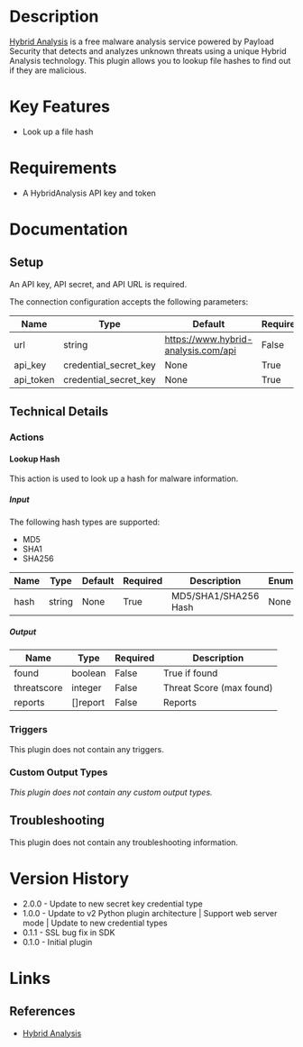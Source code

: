 # Description

[Hybrid Analysis](https://www.hybrid-analysis.com/) is a free malware analysis service powered by Payload Security that detects and analyzes unknown threats using a unique Hybrid Analysis technology. This plugin allows you to lookup file hashes to find out if they are malicious. 

# Key Features

* Look up a file hash

# Requirements

* A HybridAnalysis API key and token

# Documentation

## Setup

An API key, API secret, and API URL is required.

The connection configuration accepts the following parameters:

|Name|Type|Default|Required|Description|Enum|
|----|----|-------|--------|-----------|----|
|url|string|https://www.hybrid-analysis.com/api|False|URL|None|
|api_key|credential_secret_key|None|True|API Key|None|
|api_token|credential_secret_key|None|True|API token|None|

## Technical Details

### Actions

#### Lookup Hash

This action is used to look up a hash for malware information.

##### Input

The following hash types are supported:

* MD5
* SHA1
* SHA256

|Name|Type|Default|Required|Description|Enum|
|----|----|-------|--------|-----------|----|
|hash|string|None|True|MD5/SHA1/SHA256 Hash|None|

##### Output

|Name|Type|Required|Description|
|----|----|--------|-----------|
|found|boolean|False|True if found|
|threatscore|integer|False|Threat Score (max found)|
|reports|[]report|False|Reports|

### Triggers

This plugin does not contain any triggers.

### Custom Output Types

_This plugin does not contain any custom output types._

## Troubleshooting

This plugin does not contain any troubleshooting information.

# Version History

* 2.0.0 - Update to new secret key credential type
* 1.0.0 - Update to v2 Python plugin architecture | Support web server mode | Update to new credential types
* 0.1.1 - SSL bug fix in SDK
* 0.1.0 - Initial plugin

# Links

## References

* [Hybrid Analysis](https://www.hybrid-analysis.com/)

